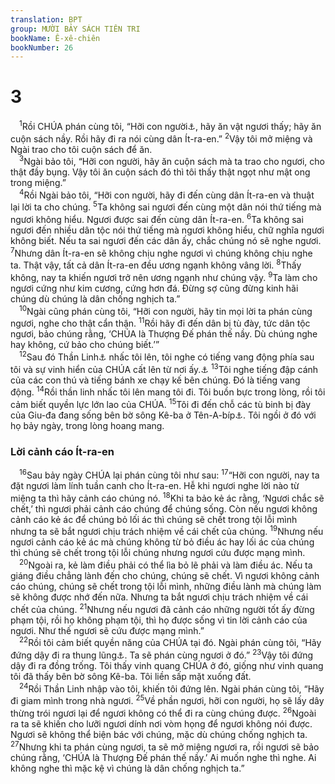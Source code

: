 ```yaml
---
translation: BPT
group: MƯỜI BẢY SÁCH TIÊN TRI
bookName: Ê-xê-chiên 
bookNumber: 26
---
```


<div class="title"><h1>3</h1></div>
<span class="verse exe_3_1"> <sup>1</sup>Rồi CHÚA phán cùng tôi, “Hỡi con người<a data-toggle="tooltip" data-placement="bottom" title="Từ ngữ nầy thường dùng để nói về “một người” hay “một con người.” Ở đây là cách gọi Ê-xê-chiên. Xem các câu 3, 4, 10, 17, 25.">⚓</a>, hãy ăn vật ngươi thấy; hãy ăn cuộn sách nầy. Rồi hãy đi ra nói cùng dân Ít-ra-en.”</span>
<span class="verse exe_3_2"><sup>2</sup>Vậy tôi mở miệng và Ngài trao cho tôi cuộn sách để ăn.<br/></span>
<span class="verse exe_3_3"> <sup>3</sup>Ngài bảo tôi, “Hỡi con người, hãy ăn cuộn sách mà ta trao cho ngươi, cho thật đầy bụng. Vậy tôi ăn cuộn sách đó thì tôi thấy thật ngọt như mật ong trong miệng.”<br/></span>
<span class="verse exe_3_4"> <sup>4</sup>Rồi Ngài bảo tôi, “Hỡi con người, hãy đi đến cùng dân Ít-ra-en và thuật lại lời ta cho chúng.</span>
<span class="verse exe_3_5"><sup>5</sup>Ta không sai ngươi đến cùng một dân nói thứ tiếng mà ngươi không hiểu. Ngươi được sai đến cùng dân Ít-ra-en.</span>
<span class="verse exe_3_6"><sup>6</sup>Ta không sai ngươi đến nhiều dân tộc nói thứ tiếng mà ngươi không hiểu, chữ nghĩa ngươi không biết. Nếu ta sai ngươi đến các dân ấy, chắc chúng nó sẽ nghe ngươi.</span>
<span class="verse exe_3_7"><sup>7</sup>Nhưng dân Ít-ra-en sẽ không chịu nghe ngươi vì chúng không chịu nghe ta. Thật vậy, tất cả dân Ít-ra-en đều ương ngạnh không vâng lời.</span>
<span class="verse exe_3_8"><sup>8</sup>Thấy không, nay ta khiến ngươi trở nên ương ngạnh như chúng vậy.</span>
<span class="verse exe_3_9"><sup>9</sup>Ta làm cho ngươi cứng như kim cương, cứng hơn đá. Đừng sợ cũng đừng kinh hãi chúng dù chúng là dân chống nghịch ta.”<br/></span>
<span class="verse exe_3_10"> <sup>10</sup>Ngài cũng phán cùng tôi, “Hỡi con người, hãy tin mọi lời ta phán cùng ngươi, nghe cho thật cẩn thận.</span>
<span class="verse exe_3_11"><sup>11</sup>Rồi hãy đi đến dân bị tù đày, tức dân tộc ngươi, bảo chúng rằng, ‘CHÚA là Thượng Đế phán thế nầy. Dù chúng nghe hay không, cứ bảo cho chúng biết.’”<br/></span>
<span class="verse exe_3_12"> <sup>12</sup>Sau đó Thần Linh<a data-toggle="tooltip" data-placement="bottom" title="Hay “gió.” Xem câu 24.">⚓</a> nhấc tôi lên, tôi nghe có tiếng vang động phía sau tôi và sự vinh hiển của CHÚA cất lên từ nơi ấy.<a data-toggle="tooltip" data-placement="bottom" title="Hay “vang rầm phía sau tôi rằng: Hãy ca ngợi sự vinh hiển của Chúa trên trời.”">⚓</a></span>
<span class="verse exe_3_13"><sup>13</sup>Tôi nghe tiếng đập cánh của các con thú và tiếng bánh xe chạy kế bên chúng. Đó là tiếng vang động.</span>
<span class="verse exe_3_14"><sup>14</sup>Rồi thần linh nhấc tôi lên mang tôi đi. Tôi buồn bực trong lòng, rồi tôi cảm biết quyền lực lớn lao của CHÚA.</span>
<span class="verse exe_3_15"><sup>15</sup>Tôi đi đến chỗ các tù binh bị đày của Giu-đa đang sống bên bờ sông Kê-ba ở Tên-A-bíp<a data-toggle="tooltip" data-placement="bottom" title="Bây giờ là Tel Aviv. Lúc ấy thành phố nầy nằm bên ngoài xứ Ít-ra-en. Tên thành phố nầy có nghĩa là “Đồi Xuân.”">⚓</a>. Tôi ngồi ở đó với họ bảy ngày, trong lòng hoang mang.<br/></span>
<div class="title"><h3>Lời cảnh cáo Ít-ra-en</h3></div>
<span class="verse exe_3_16"> <sup>16</sup>Sau bảy ngày CHÚA lại phán cùng tôi như sau:</span>
<span class="verse exe_3_17"><sup>17</sup>“Hỡi con người, nay ta đặt ngươi làm lính tuần canh cho Ít-ra-en. Hễ khi ngươi nghe lời nào từ miệng ta thì hãy cảnh cáo chúng nó.</span>
<span class="verse exe_3_18"><sup>18</sup>Khi ta bảo kẻ ác rằng, ‘Ngươi chắc sẽ chết,’ thì ngươi phải cảnh cáo chúng để chúng sống. Còn nếu ngươi không cảnh cáo kẻ ác để chúng bỏ lối ác thì chúng sẽ chết trong tội lỗi mình nhưng ta sẽ bắt ngươi chịu trách nhiệm về cái chết của chúng.</span>
<span class="verse exe_3_19"><sup>19</sup>Nhưng nếu ngươi cảnh cáo kẻ ác mà chúng không từ bỏ điều ác hay lối ác của chúng thì chúng sẽ chết trong tội lỗi chúng nhưng ngươi cứu được mạng mình.<br/></span>
<span class="verse exe_3_20"> <sup>20</sup>Ngoài ra, kẻ làm điều phải có thể lìa bỏ lẽ phải và làm điều ác. Nếu ta giáng điều chẳng lành đến cho chúng, chúng sẽ chết. Vì ngươi không cảnh cáo chúng, chúng sẽ chết trong tội lỗi mình, những điều lành mà chúng làm sẽ không được nhớ đến nữa. Nhưng ta bắt ngươi chịu trách nhiệm về cái chết của chúng.</span>
<span class="verse exe_3_21"><sup>21</sup>Nhưng nếu ngươi đã cảnh cáo những người tốt ấy đừng phạm tội, rồi họ không phạm tội, thì họ được sống vì tin lời cảnh cáo của ngươi. Như thế ngươi sẽ cứu được mạng mình.”<br/></span>
<span class="verse exe_3_22"> <sup>22</sup>Rồi tôi cảm biết quyền năng của CHÚA tại đó. Ngài phán cùng tôi, “Hãy đứng dậy đi ra thung lũng<a data-toggle="tooltip" data-placement="bottom" title="Có lẽ là thung lũng Ghít-rê-ên, một vùng phì nhiêu đã là nơi xảy ra nhiều trận đánh. Thường thì người ta chỉ gọi nơi nầy là “Thung lũng.”">⚓</a>. Ta sẽ phán cùng ngươi ở đó.”</span>
<span class="verse exe_3_23"><sup>23</sup>Vậy tôi đứng dậy đi ra đồng trống. Tôi thấy vinh quang CHÚA ở đó, giống như vinh quang tôi đã thấy bên bờ sông Kê-ba. Tôi liền sấp mặt xuống đất.<br/></span>
<span class="verse exe_3_24"> <sup>24</sup>Rồi Thần Linh nhập vào tôi, khiến tôi đứng lên. Ngài phán cùng tôi, “Hãy đi giam mình trong nhà ngươi.</span>
<span class="verse exe_3_25"><sup>25</sup>Về phần ngươi, hỡi con người, họ sẽ lấy dây thừng trói ngươi lại để ngươi không có thể đi ra cùng chúng được.</span>
<span class="verse exe_3_26"><sup>26</sup>Ngoài ra ta sẽ khiến cho lưỡi ngươi dính nơi vòm họng để ngươi không nói được. Ngươi sẽ không thể biện bác với chúng, mặc dù chúng chống nghịch ta.</span>
<span class="verse exe_3_27"><sup>27</sup>Nhưng khi ta phán cùng ngươi, ta sẽ mở miệng ngươi ra, rồi ngươi sẽ bảo chúng rằng, ‘CHÚA là Thượng Đế phán thế nầy.’ Ai muốn nghe thì nghe. Ai không nghe thì mặc kệ vì chúng là dân chống nghịch ta.”<br/></span>
